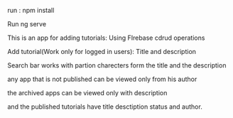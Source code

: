 run : npm install


Run ng serve


This is an app for adding tutorials: Using FIrebase cdrud operations

Add tutorial(Work only for logged in users): Title and description

Search bar works with partion charecters form the title and the description

any app that is not published can be viewed only from his author

the archived apps can be viewed only with description

and the published tutorials have title desctiption status and author.
